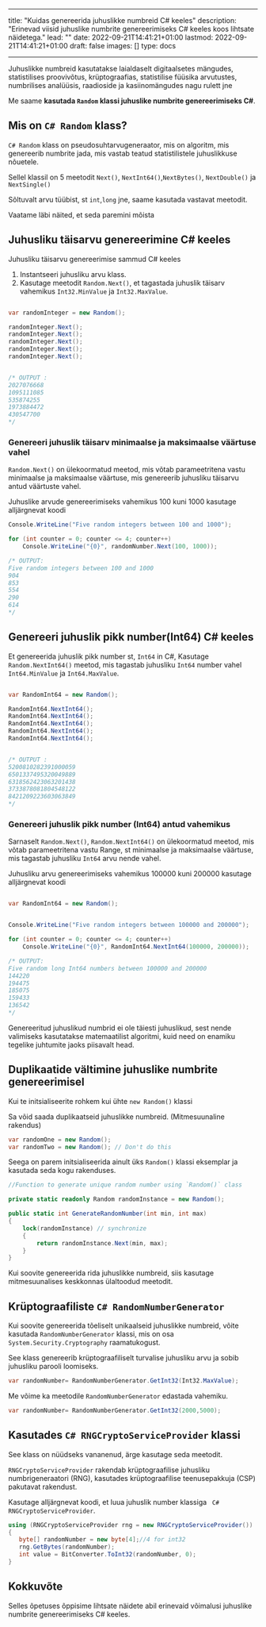 
---
title: "Kuidas genereerida juhuslikke numbreid C# keeles"
description: "Erinevad viisid juhuslike numbrite genereerimiseks C# keeles koos lihtsate näidetega."
lead: ""
date: 2022-09-21T14:41:21+01:00
lastmod: 2022-09-21T14:41:21+01:00
draft: false
images: []
type: docs

---


Juhuslikke numbreid kasutatakse laialdaselt digitaalsetes mängudes, statistilises proovivõtus, krüptograafias, statistilise füüsika arvutustes, numbrilises analüüsis, raadioside ja kasiinomängudes nagu rulett jne 

Me saame **kasutada `Random` klassi juhuslike numbrite genereerimiseks C#**.

## Mis on `C# Random` klass?

`C# Random` klass on pseudosuhtarvugeneraator, mis on algoritm, mis genereerib numbrite jada, mis vastab teatud statistilistele juhuslikkuse nõuetele.

Sellel klassil on 5 meetodit `Next()`, `NextInt64()`,`NextBytes()`, `NextDouble()` ja `NextSingle()` 

Sõltuvalt arvu tüübist, st `int`,`long` jne, saame kasutada vastavat meetodit.

Vaatame läbi näited, et seda paremini mõista 

## Juhusliku täisarvu genereerimine C# keeles 

Juhusliku täisarvu genereerimise sammud C# keeles 

1. Instantseeri juhusliku arvu klass.
2. Kasutage meetodit `Random.Next()`, et tagastada juhuslik täisarv vahemikus `Int32.MinValue` ja `Int32.MaxValue`.

```csharp

var randomInteger = new Random();

randomInteger.Next();
randomInteger.Next();
randomInteger.Next();
randomInteger.Next();
randomInteger.Next(); 


/* OUTPUT : 
2027076668
1095111085
535874255
1973884472
430547700
*/
```

### Genereeri juhuslik täisarv minimaalse ja maksimaalse väärtuse vahel

`Random.Next()` on ülekoormatud meetod, mis võtab parameetritena vastu minimaalse ja maksimaalse väärtuse, mis genereerib juhusliku täisarvu antud väärtuste vahel.

Juhuslike arvude genereerimiseks vahemikus 100 kuni 1000 kasutage alljärgnevat koodi

```csharp
Console.WriteLine("Five random integers between 100 and 1000");

for (int counter = 0; counter <= 4; counter++)
    Console.WriteLine("{0}", randomNumber.Next(100, 1000));

/* OUTPUT:
Five random integers between 100 and 1000
904
853
554
290
614
*/
```

## Genereeri juhuslik pikk number(Int64) C# keeles 

Et genereerida juhuslik pikk number st, `Int64` in C#, Kasutage `Random.NextInt64()` meetod, mis tagastab juhusliku `Int64` number vahel `Int64.MinValue` ja `Int64.MaxValue`.

```csharp

var RandomInt64 = new Random();

RandomInt64.NextInt64();
RandomInt64.NextInt64();
RandomInt64.NextInt64();
RandomInt64.NextInt64();
RandomInt64.NextInt64(); 


/* OUTPUT : 
5200810282391000059
6501337495320049889
6318562423063201438
3733878081804548122
8421209223603063849
*/
```

### Genereeri juhuslik pikk number (Int64) antud vahemikus

Sarnaselt `Random.Next()`, `Random.NextInt64()` on ülekoormatud meetod, mis võtab parameetritena vastu Range, st minimaalse ja maksimaalse väärtuse, mis tagastab juhusliku `Int64` arvu nende vahel.

Juhusliku arvu genereerimiseks vahemikus 100000 kuni 200000 kasutage alljärgnevat koodi

```csharp

var RandomInt64 = new Random();


Console.WriteLine("Five random integers between 100000 and 200000");

for (int counter = 0; counter <= 4; counter++)
    Console.WriteLine("{0}", RandomInt64.NextInt64(100000, 200000));

/* OUTPUT:
Five random long Int64 numbers between 100000 and 200000
144220
194475
185075
159433
136542
*/
```

Genereeritud juhuslikud numbrid ei ole täiesti juhuslikud, sest nende valimiseks kasutatakse matemaatilist algoritmi, kuid need on enamiku tegelike juhtumite jaoks piisavalt head.

## Duplikaatide vältimine juhuslike numbrite genereerimisel

Kui te initsialiseerite rohkem kui ühte `new Random()` klassi 

Sa võid saada duplikaatseid juhuslikke numbreid. (Mitmesuunaline rakendus)

```csharp
var randomOne = new Random();
var randomTwo = new Random(); // Don't do this
```

Seega on parem initsialiseerida ainult üks `Random()` klassi eksemplar ja kasutada seda kogu rakenduses.

```csharp
//Function to generate unique random number using `Random()` class

private static readonly Random randomInstance = new Random();

public static int GenerateRandomNumber(int min, int max)
{
    lock(randomInstance) // synchronize
    {
        return randomInstance.Next(min, max);
    }
}
```
Kui soovite genereerida rida juhuslikke numbreid, siis kasutage mitmesuunalises keskkonnas ülaltoodud meetodit.

## Krüptograafiliste `C# RandomNumberGenerator`

Kui soovite genereerida tõeliselt unikaalseid juhuslikke numbreid, võite kasutada `RandomNumberGenerator` klassi, mis on osa `System.Security.Cryptography` raamatukogust.

See klass genereerib krüptograafiliselt turvalise juhusliku arvu ja sobib juhusliku parooli loomiseks.

```csharp
var randomNumber= RandomNumberGenerator.GetInt32(Int32.MaxValue);

```

Me võime ka meetodile `RandomNumberGenerator` edastada vahemiku.

```csharp
var randomNumber= RandomNumberGenerator.GetInt32(2000,5000);

```

## Kasutades `C# RNGCryptoServiceProvider` klassi

See klass on nüüdseks vananenud, ärge kasutage seda meetodit.

`RNGCryptoServiceProvider` rakendab krüptograafilise juhusliku numbrigeneraatori (RNG), kasutades krüptograafilise teenusepakkuja (CSP) pakutavat rakendust.

Kasutage alljärgnevat koodi, et luua juhuslik number klassiga ` C# RNGCryptoServiceProvider`.

```csharp
using (RNGCryptoServiceProvider rng = new RNGCryptoServiceProvider())
{
   byte[] randomNumber = new byte[4];//4 for int32
   rng.GetBytes(randomNumber);
   int value = BitConverter.ToInt32(randomNumber, 0);
}
```

## Kokkuvõte

Selles õpetuses õppisime lihtsate näidete abil erinevaid võimalusi juhuslike numbrite genereerimiseks C# keeles.

















